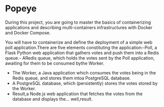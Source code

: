 # Popeye

During this project, you are going to master the basics of containerizing applications and describing multi-containers infrastructures with Docker and Docker Compose.

You will have to containerize and define the deployment of a simple web poll application.There are five elements constituting the application:-Poll, a Flask Python web application that gathers votes and push them into a Redis queue.- ARedis queue, which holds the votes sent by the Poll application, awaiting for them to be consumed bythe Worker.

- The Worker, a Java application which consumes the votes being in the Redis queue, and stores them intoa PostgreSQL database.
- A PostgreSQL database, which (persistently) stores the votes stored by the Worker.
- Result,a Node.js web application that fetches the votes from the database and displays the... well,result.
